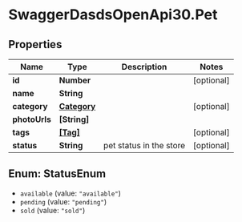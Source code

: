 # SwaggerDasdsOpenApi30.Pet

## Properties
Name | Type | Description | Notes
------------ | ------------- | ------------- | -------------
**id** | **Number** |  | [optional] 
**name** | **String** |  | 
**category** | [**Category**](Category.md) |  | [optional] 
**photoUrls** | **[String]** |  | 
**tags** | [**[Tag]**](Tag.md) |  | [optional] 
**status** | **String** | pet status in the store | [optional] 

<a name="StatusEnum"></a>
## Enum: StatusEnum

* `available` (value: `"available"`)
* `pending` (value: `"pending"`)
* `sold` (value: `"sold"`)

